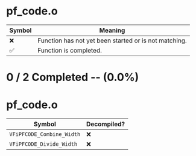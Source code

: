# pf_code.o
| Symbol | Meaning 
| ------------- | ------------- 
| :x: | Function has not yet been started or is not matching. 
| :white_check_mark: | Function is completed. 


# 0 / 2 Completed -- (0.0%)
# pf_code.o
| Symbol | Decompiled? |
| ------------- | ------------- |
| `VFiPFCODE_Combine_Width` | :x: |
| `VFiPFCODE_Divide_Width` | :x: |
